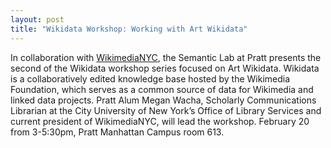```yaml
---
layout: post
title: "Wikidata Workshop: Working with Art Wikidata"
---
```


In collaboration with [WikimediaNYC](https://meta.wikimedia.org/wiki/Wikimedia_New_York_City), the Semantic Lab at Pratt presents the second of the Wikidata workshop series focused on Art Wikidata. Wikidata is a collaboratively edited knowledge base hosted by the Wikimedia Foundation, which serves as a common source of data for Wikimedia and linked data projects. Pratt Alum Megan Wacha, Scholarly Communications Librarian at the City University of New York’s Office of Library Services and current president of WikimediaNYC, will lead the workshop. February 20 from 3-5:30pm, Pratt Manhattan Campus room 613.
